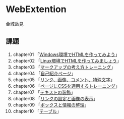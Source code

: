 # WebExtention
金城岳見  

## 課題
1. chapter01 「[Windows環境でHTMLを作ってみよう](chapter01/ch01-firsthtml-win.html)」  
1. chapter02 「[Linux環境でHTMLを作ってみましょう](chapter02/ch02-firsthtml-linux.html)」  
1. chapter03 「[マークアップの考え方トレーニング](chapter03/ch03-markuptag1.html)」  
1. chapter04 「[自己紹介ページ](chapter04/ch04-markuptag1.html)」  
1. chapter05 「[リンク、画像、コメント、特殊文字](chapter05/ch05-markuptag2.html)」  
1. chapter06 「[ページにCSSを適用するトレーニング](chapter06/index.html)」  
1. chapter07 「[テキストの装飾](chapter07/ch07-fontsytle.html)」  
1. chapter08 「[リンクの設定と画像の表示](chapter08/ch08-linking.html」)」  
1. chapter09 「[ボックスと情報の整理](chapter09/ch09-boxcss.html)」  
1. chapter10 「[テーブル](chapter10/ch10-table.html)」  
